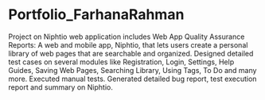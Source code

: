 # Portfolio_FarhanaRahman
Project on Niphtio web application includes Web App Quality Assurance Reports: 
A web and mobile app, Niphtio, that lets users create a personal library of web pages that are searchable and organized. Designed detailed test cases on several modules like Registration, Login, Settings, Help Guides, Saving Web Pages, Searching Library, Using Tags, To Do and many more. Executed manual tests. Generated detailed bug report, test execution report and summary on Niphtio.

